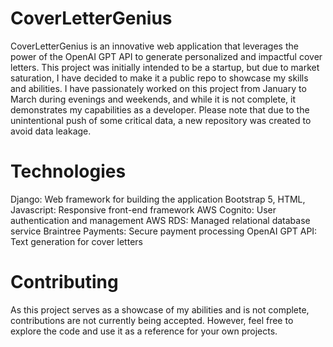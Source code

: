 
# CoverLetterGenius
CoverLetterGenius is an innovative web application that leverages the power of the OpenAI GPT API to generate 
personalized and impactful cover letters. This project was initially intended to be a startup,
but due to market saturation, I have decided to make it a public repo to showcase my skills and abilities. 
I have passionately worked on this project from January to March during evenings and weekends, and while it is not complete,
it demonstrates my capabilities as a developer. Please note that due to the unintentional push of some critical data,
a new repository was created to avoid data leakage.

# Technologies
Django: Web framework for building the application
Bootstrap 5, HTML, Javascript: Responsive front-end framework
AWS Cognito: User authentication and management
AWS RDS: Managed relational database service
Braintree Payments: Secure payment processing
OpenAI GPT API: Text generation for cover letters

# Contributing
As this project serves as a showcase of my abilities and is not complete, contributions are not currently being accepted.
However, feel free to explore the code and use it as a reference for your own projects.